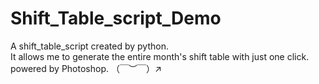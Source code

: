 # Shift_Table_script_Demo
A shift_table_script created by python.   
It allows me to generate the entire month's shift table with just one click.   
powered by Photoshop. （￣︶￣）↗　  
